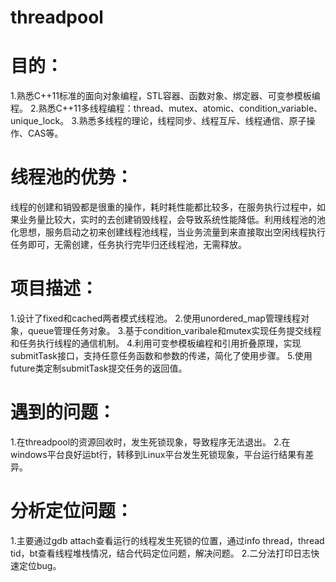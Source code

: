 # threadpool
# 目的：
  1.熟悉C++11标准的面向对象编程，STL容器、函数对象、绑定器、可变参模板编程。
  2.熟悉C++11多线程编程：thread、mutex、atomic、condition_variable、unique_lock。
  3.熟悉多线程的理论，线程同步、线程互斥、线程通信、原子操作、CAS等。
# 线程池的优势：
  线程的创建和销毁都是很重的操作，耗时耗性能都比较多，在服务执行过程中，如果业务量比较大，实时的去创建销毁线程，会导致系统性能降低。利用线程池的池化思想，服务启动之初来创建线程池线程，当业务流量到来直接取出空闲线程执行任务即可，无需创建，任务执行完毕归还线程池，无需释放。
# 项目描述：
  1.设计了fixed和cached两者模式线程池。
  2.使用unordered_map管理线程对象，queue管理任务对象。
  3.基于condition_varibale和mutex实现任务提交线程和任务执行线程的通信机制。
  4.利用可变参模板编程和引用折叠原理，实现submitTask接口，支持任意任务函数和参数的传递，简化了使用步骤。
  5.使用future类定制submitTask提交任务的返回值。
# 遇到的问题：
  1.在threadpool的资源回收时，发生死锁现象，导致程序无法退出。
  2.在windows平台良好运bt行，转移到Linux平台发生死锁现象，平台运行结果有差异。

# 分析定位问题：
  1.主要通过gdb attach查看运行的线程发生死锁的位置，通过info thread，thread tid，bt查看线程堆栈情况，结合代码定位问题，解决问题。
    2.二分法打印日志快速定位bug。
